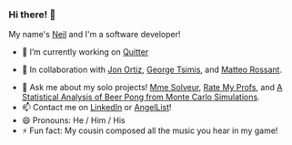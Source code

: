 ### Hi there! 👋

My name's [Neil](https://frosty-fermi-9f5bdd.netlify.app/index.html) and I'm a software developer!

- 🔭 I’m currently working on [Quitter](https://quittr.herokuapp.com/#/)
<!-- - 🌱 I’m currently learning  -->
- 👯 In collaboration with [Jon Ortiz](https://github.com/JortzFromSchool), [George Tsimis](https://github.com/GGMU1986), and [Matteo Rossant](https://github.com/MRossant).
<!-- - 🤔 I’m looking for help with ... -->
- 💬 Ask me about my solo projects! [Mme Solveur](https://neilywitches.github.io/Madame-Solveur/), [Rate My Profs](https://rate-my-profs.herokuapp.com/#/), and [A Statistical Analysis of Beer Pong from Monte Carlo Simulations](https://github.com/NeilyWitches/Beer-Pong-Monte-Carlo/blob/master/beer%20pong.pdf).
- 📫 Contact me on [LinkedIn](https://www.linkedin.com/in/neil-pandya-610588187/) or [AngelList](https://angel.co/u/neil-pandya-1)!  
- 😄 Pronouns: He / Him / His
- ⚡ Fun fact: My cousin composed all the music you hear in my game!

